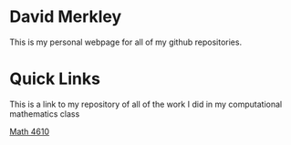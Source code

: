 # David Merkley

This is my personal webpage for all of my github repositories.

# Quick Links #

This is a link to my repository of all of the work I did in my computational mathematics class

[Math 4610](https://sweetbabydave.github.io/math4610/)
